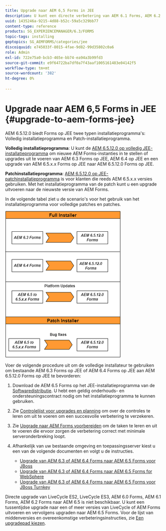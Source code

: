 ```yaml
---
title: Upgrade naar AEM 6,5 Forms in JEE
description: U kunt een directe verbetering van AEM 6.1 Forms, AEM 6.2 Forms, en LiveCycle ES4 SP1 aan AEM 6.3 Forms uitvoeren.
uuid: 1435246a-9215-4d88-b52c-59a5c329bb77
content-type: reference
products: SG_EXPERIENCEMANAGER/6.3/FORMS
topic-tags: installing
geptopics: SG_AEMFORMS/categories/jee
discoiquuid: e745033f-8015-4fae-9d82-99d35802c0a6
role: Admin
exl-id: 722e75a0-bcb3-465e-bb74-ea94a3b99fd3
source-git-commit: e9f64722ba7df0a7f43aaf1005161483e04142f5
workflow-type: tm+mt
source-wordcount: '382'
ht-degree: 0%

---
```


# Upgrade naar AEM 6,5 Forms in JEE {#upgrade-to-aem-forms-jee}

AEM 6.5.12.0 biedt Forms op JEE twee typen installatieprogramma&#39;s: Volledig installatieprogramma en Patch-installatieprogramma.

**Volledig installatieprogramma**: U kunt de [AEM 6.5.12.0 op volledig JEE-installatieprogramma](https://experienceleague.adobe.com/docs/experience-manager-release-information/aem-release-updates/forms-updates/aem-forms-releases.html) om nieuwe AEM Forms-instanties in te stellen of upgrades uit te voeren van AEM 6.3 Forms op JEE, AEM 6.4 op JEE en een upgrade van AEM 6.5.x.x Forms op JEE naar AEM 6.5.12.0 Forms op JEE.

**Patchinstallatieprogramma**: [AEM 6.5.12.0 op JEE-patchinstallatieprogramma](https://experienceleague.adobe.com/docs/experience-manager-release-information/aem-release-updates/forms-updates/aem-forms-releases.html) is voor klanten die reeds AEM 6.5.x.x versies gebruiken. Met het installatieprogramma van de patch kunt u een upgrade uitvoeren naar de nieuwste versie van AEM Forms.

In de volgende tabel ziet u de scenario&#39;s voor het gebruik van het installatieprogramma voor volledige patches en patches.

![Installatiescenario van volledig en reparatie](assets/full-and-patch-installer.png)

Voer de volgende procedure uit om de volledige installateur te gebruiken om bestaande AEM 6.3 Forms op JEE of AEM 6.4 Forms op JEE aan AEM 6.5.12.0 Forms op JEE te bevorderen:

1. Download de AEM 6.5 Forms op het JEE-installatieprogramma van de [Softwaredistributie](https://experience.adobe.com/#/downloads/content/software-distribution/en/aem.html). U hebt een geldig onderhouds- en ondersteuningscontract nodig om het installatieprogramma te kunnen gebruiken.
1. Zie [Controlelijst voor upgrades en planning](https://www.adobe.com/go/learn_aemforms_upgrade_checklist_65) om over de controles te leren om uit te voeren om een succesvolle verbetering te verzekeren.
1. Zie [Upgrade naar AEM Forms voorbereiden](https://www.adobe.com/go/learn_aemforms_prepareupgrade_65) om de taken te leren en uit te voeren die ervoor zorgen de verbetering correct met minimale serveronderbreking loopt.
1. Afhankelijk van uw bestaande omgeving en toepassingsserver kiest u een van de volgende documenten en volgt u de instructies.

   * [Upgrade van AEM 6.3 of AEM 6.4 Forms naar AEM 6.5 Forms voor JBoss](https://www.adobe.com/go/learn_aemforms_upgradeJBoss_65)
   * [Upgrade van AEM 6.3 of AEM 6.4 Forms naar AEM 6.5 Forms for WebSphere](https://www.adobe.com/go/learn_aemforms_upgradeWebSphere_65)
   * [Upgrade van AEM 6.3 of AEM 6.4 Forms naar AEM 6.5 Forms voor JBoss Turnkey](https://www.adobe.com/go/learn_aemforms_upgradeTurnkey_65)

Directe upgrade van LiveCycle ES2, LiveCycle ES3, AEM 6.0 Forms, AEM 6.1 Forms, AEM 6.2 Forms naar AEM 6.5 is niet beschikbaar. U kunt een tussentijdse upgrade naar een of meer versies van LiveCycle of AEM Forms uitvoeren en vervolgens upgraden naar AEM 6.5 Forms. Voor de lijst van middenversies en overeenkomstige verbeteringsinstructies, zie [Een upgradepad kiezen](upgrade.md).
